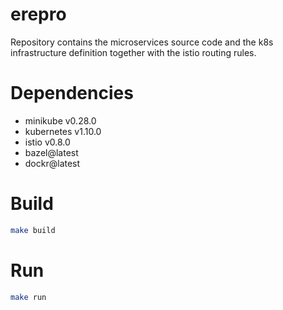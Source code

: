 # erepro

Repository contains the microservices source code and the k8s infrastructure definition together with the istio routing rules.

# Dependencies

* minikube v0.28.0
* kubernetes v1.10.0
* istio v0.8.0
* bazel@latest
* dockr@latest

# Build

```bash
make build
```

# Run
```bash
make run
```
